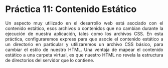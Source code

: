 # Práctica 11: Contenido Estático

<p align="justify">
Un aspecto muy utilizado en el desarrollo web está asociado con el contenido estático, esos archivos o contenidos que no cambian durante la ejecución de nuestra aplicación, tales
como los archivos CSS. En esta práctica, configuraremos express para que asocie el contenido estático a un directorio en particular y utilizaremos un archivo CSS básico, para cambiar el estilo de nuestro HTML. Una ventaja de mapear el contenido estático a una carpeta virtual, es que nuestro HTML no revela la estructura de directorios del servidor que lo contiene.
</p> 